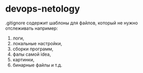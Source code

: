 # devops-netology
.gitignore содержит шаблоны для файлов, который не нужно отслеживать
например: 
1. логи, 
1. локальные настройки, 
1. сборки программ, 
1. фалы самой idea, 
1. картинки, 
1. бинарные файлы и т.д.